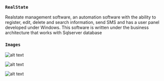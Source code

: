 ### `RealState`
Realstate management software, an automation software with the ability to register, edit, delete and search information, send SMS and has a user panel developed under Windows.
This software is written under the business architecture that works with Sqlserver database

### `Images`

![alt text](https://github.com/AmirHosein-Zare/RealState/blob/master/login.jpg?raw=true)

![alt text](https://github.com/AmirHosein-Zare/RealState/blob/master/main.jpg?raw=true)

![alt text](https://github.com/AmirHosein-Zare/RealState/blob/master/save.jpg?raw=true)
